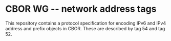 # CBOR WG -- network address tags

This repository contains a protocol specification for encoding IPv6 and IPv4 address and prefix objects in CBOR.
These are described by tag 54 and tag 52.









